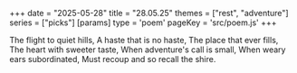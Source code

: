 +++
date = "2025-05-28"
title = "28.05.25"
themes = ["rest", "adventure"]
series = ["picks"]
[params]
  type = 'poem'
  pageKey = 'src/poem.js'
+++

The flight to quiet hills,
A haste that is no haste,
The place that ever fills,
The heart with sweeter taste,
When adventure's call is small,
When weary ears subordinated,
Must recoup and so recall
the shire.
